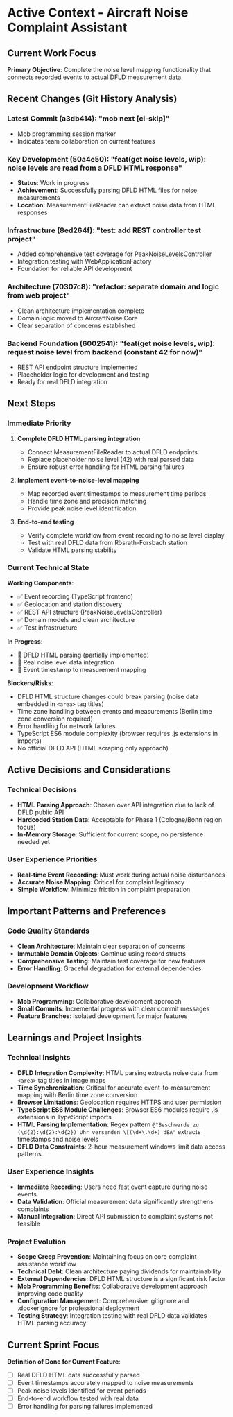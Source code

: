 # Active Context - Aircraft Noise Complaint Assistant

## Current Work Focus

**Primary Objective**: Complete the noise level mapping functionality that connects recorded events to actual DFLD measurement data.

## Recent Changes (Git History Analysis)

### Latest Commit (a3db414): "mob next [ci-skip]"
- Mob programming session marker
- Indicates team collaboration on current features

### Key Development (50a4e50): "feat(get noise levels, wip): noise levels are read from a DFLD HTML response"
- **Status**: Work in progress
- **Achievement**: Successfully parsing DFLD HTML files for noise measurements
- **Location**: MeasurementFileReader can extract noise data from HTML responses

### Infrastructure (8ed264f): "test: add REST controller test project"
- Added comprehensive test coverage for PeakNoiseLevelsController
- Integration testing with WebApplicationFactory
- Foundation for reliable API development

### Architecture (70307c8): "refactor: separate domain and logic from web project"
- Clean architecture implementation complete
- Domain logic moved to AircraftNoise.Core
- Clear separation of concerns established

### Backend Foundation (6002541): "feat(get noise levels, wip): request noise level from backend (constant 42 for now)"
- REST API endpoint structure implemented
- Placeholder logic for development and testing
- Ready for real DFLD integration

## Next Steps

### Immediate Priority
1. **Complete DFLD HTML parsing integration**
   - Connect MeasurementFileReader to actual DFLD endpoints
   - Replace placeholder noise level (42) with real parsed data
   - Ensure robust error handling for HTML parsing failures

2. **Implement event-to-noise-level mapping**
   - Map recorded event timestamps to measurement time periods
   - Handle time zone and precision matching
   - Provide peak noise level identification

3. **End-to-end testing**
   - Verify complete workflow from event recording to noise level display
   - Test with real DFLD data from Rösrath-Forsbach station
   - Validate HTML parsing stability

### Current Technical State

**Working Components**:
- ✅ Event recording (TypeScript frontend)
- ✅ Geolocation and station discovery
- ✅ REST API structure (PeakNoiseLevelsController)
- ✅ Domain models and clean architecture
- ✅ Test infrastructure

**In Progress**:
- 🔄 DFLD HTML parsing (partially implemented)
- 🔄 Real noise level data integration
- 🔄 Event timestamp to measurement mapping

**Blockers/Risks**:
- DFLD HTML structure changes could break parsing (noise data embedded in `<area>` tag titles)
- Time zone handling between events and measurements (Berlin time zone conversion required)
- Error handling for network failures
- TypeScript ES6 module complexity (browser requires .js extensions in imports)
- No official DFLD API (HTML scraping only approach)

## Active Decisions and Considerations

### Technical Decisions
- **HTML Parsing Approach**: Chosen over API integration due to lack of DFLD public API
- **Hardcoded Station Data**: Acceptable for Phase 1 (Cologne/Bonn region focus)
- **In-Memory Storage**: Sufficient for current scope, no persistence needed yet

### User Experience Priorities
- **Real-time Event Recording**: Must work during actual noise disturbances
- **Accurate Noise Mapping**: Critical for complaint legitimacy
- **Simple Workflow**: Minimize friction in complaint preparation

## Important Patterns and Preferences

### Code Quality Standards
- **Clean Architecture**: Maintain clear separation of concerns
- **Immutable Domain Objects**: Continue using record structs
- **Comprehensive Testing**: Maintain test coverage for new features
- **Error Handling**: Graceful degradation for external dependencies

### Development Workflow
- **Mob Programming**: Collaborative development approach
- **Small Commits**: Incremental progress with clear commit messages
- **Feature Branches**: Isolated development for major features

## Learnings and Project Insights

### Technical Insights
- **DFLD Integration Complexity**: HTML parsing extracts noise data from `<area>` tag titles in image maps
- **Time Synchronization**: Critical for accurate event-to-measurement mapping with Berlin time zone conversion
- **Browser Limitations**: Geolocation requires HTTPS and user permission
- **TypeScript ES6 Module Challenges**: Browser ES6 modules require .js extensions in TypeScript imports
- **HTML Parsing Implementation**: Regex pattern `@"Beschwerde zu (\d{2}:\d{2}:\d{2}) Uhr versenden \[(\d+\.\d+) dBA"` extracts timestamps and noise levels
- **DFLD Data Constraints**: 2-hour measurement windows limit data access patterns

### User Experience Insights
- **Immediate Recording**: Users need fast event capture during noise events
- **Data Validation**: Official measurement data significantly strengthens complaints
- **Manual Integration**: Direct API submission to complaint systems not feasible

### Project Evolution
- **Scope Creep Prevention**: Maintaining focus on core complaint assistance workflow
- **Technical Debt**: Clean architecture paying dividends for maintainability
- **External Dependencies**: DFLD HTML structure is a significant risk factor
- **Mob Programming Benefits**: Collaborative development approach improving code quality
- **Configuration Management**: Comprehensive .gitignore and .dockerignore for professional deployment
- **Testing Strategy**: Integration testing with real DFLD data validates HTML parsing accuracy

## Current Sprint Focus

**Definition of Done for Current Feature**:
- [ ] Real DFLD HTML data successfully parsed
- [ ] Event timestamps accurately mapped to noise measurements
- [ ] Peak noise levels identified for event periods
- [ ] End-to-end workflow tested with real data
- [ ] Error handling for parsing failures implemented
